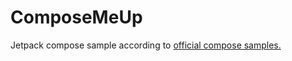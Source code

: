 # ComposeMeUp
Jetpack compose sample according to [official compose samples.](https://github.com/googlecodelabs/android-compose-codelabs)
